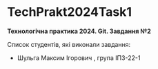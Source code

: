 # TechPrakt2024Task1
**Технологічна практика 2024. Git. Завдання №2**

Список студентів, які виконали завдання:
* Шульга Максим Ігорович , група ІПЗ-22-1
